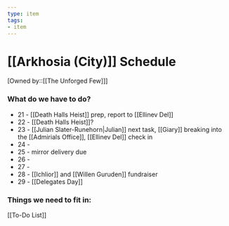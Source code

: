 ```yaml
---
type: item
tags:
- item
---
```


# [[Arkhosia (City)]] Schedule
[Owned by::[[The Unforged Few]]]

### What do we have to do?
* 21 -  [[Death Halls Heist]] prep, report to [[Ellinev Del]]
* 22 - [[Death Halls Heist]]? 
* 23 - [[Julian Slater-Runehorn|Julian]] next task, [[Giary]] breaking into the [[Admirials Office]], [[Ellinev Del]] check in
* 24 - 
* 25 - mirror delivery due 
* 26 - 
* 27 - 
* 28 - [[Ichlior]] and [[Willen Guruden]] fundraiser
* 29 - [[Delegates Day]]

### Things we need to fit in:
[[To-Do List]]
